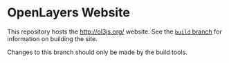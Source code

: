 # OpenLayers Website

This repository hosts the http://ol3js.org/ website.  See the [`build` branch](https://github.com/openlayers/openlayers.github.io) for information on building the site.

Changes to this branch should only be made by the build tools.
